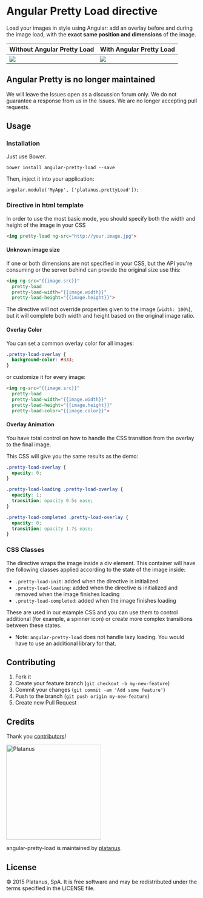 Angular Pretty Load directive
============

Load your images in style using Angular: add an overlay before and during the image load, with the **exact same position and dimensions** of the image.

| Without Angular Pretty Load    | With Angular Pretty Load    |
| ------------------------------ | --------------------------- |
| <img src="http://imgur.com/Zy5biXd.gif"> | <img src="http://imgur.com/vXBUNlU.gif"> |

## Angular Pretty is no longer maintained

We will leave the Issues open as a discussion forum only.
We do not guarantee a response from us in the Issues.
We are no longer accepting pull requests.

## Usage

### Installation

Just use Bower.

```
bower install angular-pretty-load --save
```

Then, inject it into your application:

```
angular.module('MyApp', ['platanus.prettyLoad']);
```

### Directive in html template

In order to use the most basic mode, you should specify both the width and height of the image in your CSS

```html
<img pretty-load ng-src="http://your.image.jpg">
```

#### Unknown image size

If one or both dimensions are not specified in your CSS, but the API you're consuming or the server behind can provide the original size use this:

```html
<img ng-src="{{image.src}}"
  pretty-load
  pretty-load-width="{{image.width}}"
  pretty-load-height="{{image.height}}">
```

The directive will not override properties given to the image (`width: 100%`), but it will complete both width and height based on the original image ratio.

#### Overlay Color

You can set a common overlay color for all images:

```css
.pretty-load-overlay {
  background-color: #333;
}
```

or customize it for every image:

```html
<img ng-src="{{image.src}}"
  pretty-load
  pretty-load-width="{{image.width}}"
  pretty-load-height="{{image.height}}"
  pretty-load-color="{{image.color}}">
```

#### Overlay Animation

You have total control on how to handle the CSS transition from the overlay to the final image.

This CSS will give you the same results as the demo:

```css
.pretty-load-overlay {
  opacity: 0;
}

.pretty-load-loading .pretty-load-overlay {
  opacity: 1;
  transition: opacity 0.5s ease;
}

.pretty-load-completed .pretty-load-overlay {
  opacity: 0;
  transition: opacity 1.7s ease;
}
```

### CSS Classes

The directive wraps the image inside a div element.  This container will have the following classes applied according to the state of the image inside:

- `.pretty-load-init`: added when the directive is initialized
- `.pretty-load-loading`: added when the directive is initialized and removed when the image finishes loading
- `.pretty-load-completed`: added when the image finishes loading

These are used in our example CSS and you can use them to control additional (for example, a spinner icon) or create more complex transitions between these states.

* Note: `angular-pretty-load` does not handle lazy loading. You would have to use an additional library for that.

## Contributing

1. Fork it
2. Create your feature branch (`git checkout -b my-new-feature`)
3. Commit your changes (`git commit -am 'Add some feature'`)
4. Push to the branch (`git push origin my-new-feature`)
5. Create new Pull Request

## Credits

Thank you [contributors](https://github.com/platanus/angular-pretty-load/graphs/contributors)!

<img src="http://platan.us/gravatar_with_text.png" alt="Platanus" width="250"/>

angular-pretty-load is maintained by [platanus](http://platan.us).

## License

© 2015 Platanus, SpA. It is free software and may be redistributed under the terms specified in the LICENSE file.
